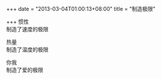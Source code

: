 +++
date = "2013-03-04T01:00:13+08:00"
title = "制造极限"

+++
惯性  
制造了速度的极限  
  
热量  
制造了温度的极限  
  
你我  
制造了爱的极限  